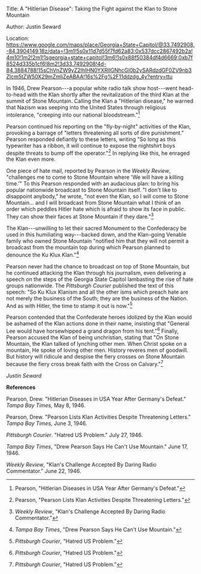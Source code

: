Title: A "Hitlerian Disease": Taking the Fight against the Klan to Stone
Mountain

Author: Justin Seward

Location:
https://www.google.com/maps/place/Georgia+State+Capitol/@33.7492908,-84.3904149,18z/data=!3m1!5s0x11d7d55f7fd62a83:0x537dcc2867492b2a!4m10!1m2!2m1!1sgeorgia+state+capitol!3m6!1s0x88f50384df4d6669:0xb7f8524d335b1cf6!8m2!3d33.7492908!4d-84.3884788!15sChVnZW9yZ2lhIHN0YXRlIGNhcGl0b2ySARdzdGF0ZV9nb3Zlcm5tZW50X29mZmljZeABAA!16s%2Fg%2F11ddzdg_4y?entry=ttu

In 1946, Drew Pearson---a popular white radio talk show host---went
head-to-head with the Klan shortly after the revitalization of the third
Klan at the summit of Stone Mountain. Calling the Klan a "Hitlerian
disease," he warned that Nazism was seeping into the United States
through religious intolerance, "creeping into our national
bloodstream."[^1]

Pearson continued his reporting on the "fly-by-night" activities of the
Klan, provoking a barrage of "letters threatening all sorts of dire
punishment." Pearson responded defiantly to these letters, writing "So
long as this typewriter has a ribbon, it will continue to expose the
nightshirt boys despite threats to bump off the operator."[^2] In
replying like this, he enraged the Klan even more.

One piece of hate mail, reported by Pearson in the *Weekly Review*,
"challenges me to come to Stone Mountain where 'We will have a killing
time.'" To this Pearson responded with an audacious plan: to bring his
popular nationwide broadcast to Stone Mountain itself. "I don't like to
disappoint anybody," he wrote, "not even the Klan, so I will come to
Stone Mountain... and I will broadcast from Stone Mountain what I think
of an order which peddles Hitler hate which is afraid to show its face
in public. They can show their faces at Stone Mountain if they
dare."[^3]

The Klan---unwilling to let their sacred Monument to the Confederacy be
used in this humiliating way---backed down, and the Klan-going Venable
family who owned Stone Mountain "notified him that they will not permit
a broadcast from the mountain top during which Pearson planned to
denounce the Ku Klux Klan."[^4]

Pearson never had the chance to broadcast on top of Stone Mountain, but
he continued attacking the Klan through his journalism, even delivering
a speech on the steps of the Georgia State Capitol lambasting the rise
of hate groups nationwide. The *Pittsburgh Courier* published the text
of this speech: "So Ku Klux Klanism and all the other isms which preach
hate are not merely the business of the South; they are the business of
the Nation. And as with Hitler, the time to stamp it out is now."[^5]

Pearson contended that the Confederate heroes idolized by the Klan would
be ashamed of the Klan actions done in their name, insisting that
"General Lee would have horsewhipped a grand dragon from his tent."[^6]
Finally, Pearson accused the Klan of being unchristian, stating that "On
Stone Mountain, the Klan talked of lynching other men. When Christ spoke
on a mountain, He spoke of loving other men. History reveres men of
goodwill. But history will ridicule and despise the fiery crosses on
Stone Mountain because the fiery cross break faith with the Cross on
Calvary."[^7]

*Justin Seward*

**References**

Pearson, Drew. "Hitlerian Diseases in USA Year After Germany's Defeat."
*Tampa Bay Times,* May 8, 1946.

Pearson, Drew. "Pearson Lists Klan Activities Despite Threatening
Letters." *Tampa Bay Times,* June 3, 1946.

*Pittsburgh Courier*. "Hatred US Problem." July 27, 1946.

*Tampa Bay Times*, "Drew Pearson Says He Can't Use Mountain." June 17,
1946.

*Weekly Review*, "Klan's Challenge Accepted By Daring Radio
Commentator." June 22, 1946.

[^1]: Pearson, "Hitlerian Diseases in USA Year After Germany\'s Defeat."

[^2]: Pearson, "Pearson Lists Klan Activities Despite Threatening
    Letters."

[^3]: *Weekly Review*, "Klan's Challenge Accepted By Daring Radio
    Commentator."

[^4]: *Tampa Bay Times*, "Drew Pearson Says He Can't Use Mountain."

[^5]: *Pittsburgh Courier*, "Hatred US Problem."

[^6]: *Pittsburgh Courier*, "Hatred US Problem."

[^7]: *Pittsburgh Courier*, "Hatred US Problem."
